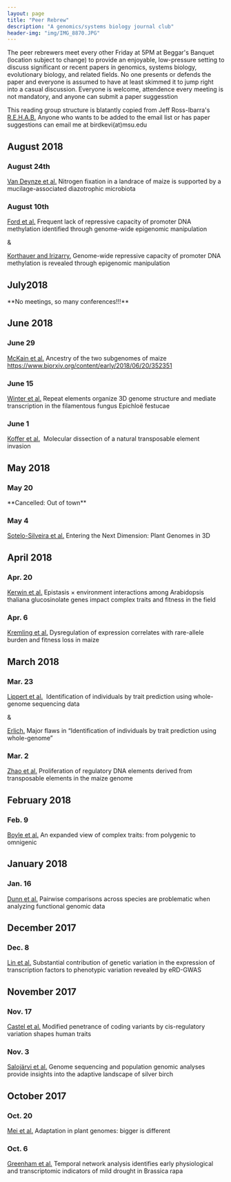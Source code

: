 ```yaml
---
layout: page
title: "Peer Rebrew"
description: "A genomics/systems biology journal club"
header-img: "img/IMG_8870.JPG"
---
```


The peer rebrewers meet every other Friday at 5PM at  Beggar's Banquet (location subject to change) to provide an enjoyable, low-pressure setting to discuss significant or recent papers in genomics, systems biology, evolutionary biology, and related fields. No one presents or defends the paper and everyone is assumed to have at least skimmed it to jump right into a casual discussion. Everyone is welcome, attendence every meeting is not mandatory, and anyone can submit a paper suggesstion 

This reading group structure is blatantly copied from Jeff Ross-Ibarra's [R.E.H.A.B.](http://www.rilab.org/rehab.html) Anyone who wants to be added to the email list or has paper suggestions can email me at birdkevi(at)msu.edu

## August 2018

### August 24th

[Van Deynze et al.](http://journals.plos.org/plosbiology/article?id=10.1371/journal.pbio.2006352) Nitrogen fixation in a landrace of maize is supported by a mucilage-associated diazotrophic microbiota


### August 10th

[Ford et al.](https://www.biorxiv.org/content/early/2017/08/17/170506)  Frequent lack of repressive capacity of promoter DNA methylation identified through genome-wide epigenomic manipulation

&

[Korthauer and Irizarry.](https://www.biorxiv.org/content/early/2018/08/01/381145)  Genome-wide repressive capacity of promoter DNA methylation is revealed through epigenomic manipulation

## July2018

\*\*No meetings, so many conferences!!!\*\*

## June 2018

### June 29

[McKain et al.](https://www.biorxiv.org/content/early/2018/06/20/352351)  Ancestry of the two subgenomes of maize https://www.biorxiv.org/content/early/2018/06/20/352351 

### June 15

[Winter et al.](https://www.biorxiv.org/content/early/2018/06/04/339010) Repeat elements organize 3D genome structure and mediate transcription in the filamentous fungus Epichloë festucae



### June 1

[Koffer et al.](https://genome.cshlp.org/content/early/2018/04/30/gr.228627.117.abstract)  Molecular dissection of a natural transposable element invasion 



## May 2018

### May 20

\*\*Cancelled: Out of town\*\*

### May 4

[Sotelo-Silveira et al.](https://www.sciencedirect.com/science/article/pii/S1360138518300827) Entering the Next Dimension: Plant Genomes in 3D



## April 2018

### Apr. 20

[Kerwin et al.](https://nph.onlinelibrary.wiley.com/doi/abs/10.1111/nph.14646) ​​​Epistasis × environment interactions among Arabidopsis thaliana glucosinolate genes impact complex traits and fitness in the field



### Apr. 6

[Kremling et al.](https://www.nature.com/articles/nature25966) Dysregulation of expression correlates with rare-allele burden and fitness loss in maize 



## March 2018

### Mar. 23

[Lippert et al.](http://www.pnas.org/content/114/38/10166.short)  Identification of individuals by trait prediction using whole-genome sequencing data 

&

[Erlich.](https://pdfs.semanticscholar.org/9b63/cfbe0a5f53f5af8c6e2d1bf1114661d699b7.pdf) Major flaws in “Identification of individuals by trait prediction using whole-genome”



### Mar. 2

[Zhao et al.](http://www.plantphysiol.org/content/early/2018/02/20/pp.17.01467) Proliferation of regulatory DNA elements derived from transposable elements in the maize genome


## February 2018

### Feb. 9

[Boyle et al.](https://www.plengegen.com/wp-content/uploads/Boyle_Cell_2017_omnigenic.pdf) An expanded view of complex traits: from polygenic to omnigenic



## January 2018

### Jan. 16

[Dunn et al.](http://www.pnas.org/content/early/2018/01/03/1707515115.short) Pairwise comparisons across species are problematic when analyzing functional genomic data

## December 2017

### Dec. 8

[Lin et al.](https://genomebiology.biomedcentral.com/articles/10.1186/s13059-017-1328-6) Substantial contribution of genetic variation in the expression of transcription factors to phenotypic variation revealed by eRD-GWAS

## November 2017

### Nov. 17

[Castel et al.](https://www.biorxiv.org/content/early/2018/01/08/190397) Modified penetrance of coding variants by cis-regulatory variation shapes human traits

### Nov. 3

[Salojärvi et al.](https://www.nature.com/articles/ng.3862) Genome sequencing and population genomic analyses provide insights into the adaptive landscape of silver birch

## October 2017

### Oct. 20

[Mei et al.](https://onlinelibrary.wiley.com/doi/abs/10.1002/ajb2.1002) Adaptation in plant genomes: bigger is different

### Oct. 6

[Greenham et al.](https://www.ncbi.nlm.nih.gov/pmc/articles/PMC5628015/) Temporal network analysis identifies early physiological and transcriptomic indicators of mild drought in Brassica rapa
